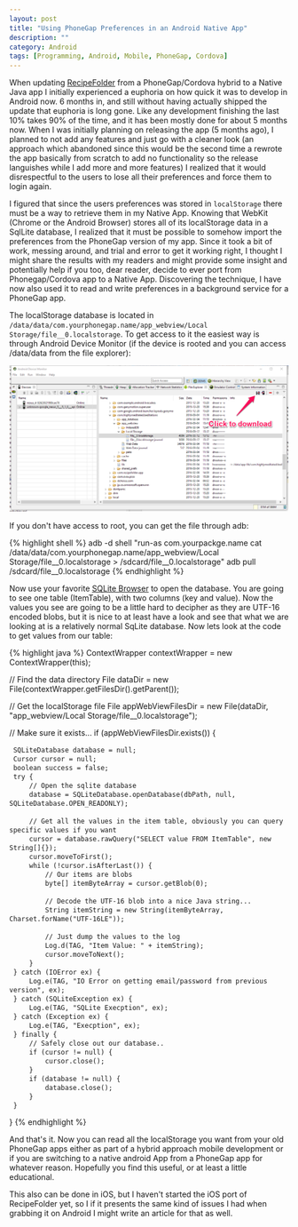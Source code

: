 ```yaml
---
layout: post
title: "Using PhoneGap Preferences in an Android Native App"
description: ""
category: Android
tags: [Programming, Android, Mobile, PhoneGap, Cordova]
---
```


When updating [RecipeFolder](https://recipe-folder.com) from a PhoneGap/Cordova hybrid to a Native Java app I initially
experienced a euphoria on how quick it was to develop in Android now.  6 months in, and still without having actually
shipped the update that euphoria is long gone.  Like any development finishing the last 10% takes 90% of the time,
and it has been mostly done for about 5 months now.  When I was initially planning on releasing the app (5 months ago),
I planned to not add any features and just go with a cleaner look (an approach which abandoned since this would be the
second time a rewrote the app basically from scratch to add no functionality so the release languishes while I add more
and more features) I realized that it would disrespectful to the users to lose all their preferences and force them
to login again.

I figured that since the users preferences was stored in <code>localStorage</code> there must be a way to retrieve them
in my Native App.   Knowing that WebKit (Chrome or the Android Browser) stores all of its localStorage data in a SqlLite
database, I realized that it must be possible to somehow import the preferences from the PhoneGap version of my app.
Since it took a bit of work, messing around, and trial and error to get it working right, I thought I might share the
results with my readers and might provide some insight and potentially help if you too, dear reader, decide to ever port
from Phonegap/Cordova app to a Native App.  Discovering the technique, I have now also used it to read and write preferences
in a background service for a PhoneGap app.

The localStorage database is located in <code>/data/data/com.yourphonegap.name/app_webview/Local Storage/file__0.localstorage</code>.
To get access to it the easiest way is through Android Device Monitor (if the device is rooted and you can access /data/data from
the file explorer):

![Download LocalStorage SqlLite](/img/import_preferences/download_sqlite.png)

If you don't have access to root, you can get the file through adb:

{% highlight shell %}
adb -d shell "run-as com.yourpackge.name cat /data/data/com.yourphonegap.name/app_webview/Local Storage/file__0.localstorage > /sdcard/file__0.localstorage"
adb pull /sdcard/file__0.localstorage
{% endhighlight %}

Now use your favorite [SQLite Browser](https://addons.mozilla.org/en-US/firefox/addon/sqlite-manager/) to open the database.  You
are going to see one table (ItemTable), with two columns (key and value).  Now the values you see are going to be a little
hard to decipher as they are UTF-16 encoded blobs, but it is nice to at least have a look and see that what we are looking
at is a relatively normal SqLite database.  Now lets look at the code to get values from our table:

{% highlight java %}
ContextWrapper contextWrapper = new ContextWrapper(this);

// Find the data directory
File dataDir = new File(contextWrapper.getFilesDir().getParent());

// Get the localStorage file
File appWebViewFilesDir = new File(dataDir, "app_webview/Local Storage/file__0.localstorage");

// Make sure it exists...
if (appWebViewFilesDir.exists()) {

     SQLiteDatabase database = null;
     Cursor cursor = null;
     boolean success = false;
     try {
         // Open the sqlite database
         database = SQLiteDatabase.openDatabase(dbPath, null, SQLiteDatabase.OPEN_READONLY);

         // Get all the values in the item table, obviously you can query specific values if you want
         cursor = database.rawQuery("SELECT value FROM ItemTable", new String[]{});
         cursor.moveToFirst();
         while (!cursor.isAfterLast()) {
             // Our items are blobs
             byte[] itemByteArray = cursor.getBlob(0);

             // Decode the UTF-16 blob into a nice Java string...
             String itemString = new String(itemByteArray, Charset.forName("UTF-16LE"));

             // Just dump the values to the log
             Log.d(TAG, "Item Value: " + itemString);
             cursor.moveToNext();
         }
     } catch (IOError ex) {
         Log.e(TAG, "IO Error on getting email/password from previous version", ex);
     } catch (SQLiteException ex) {
         Log.e(TAG, "SQLite Execption", ex);
     } catch (Exception ex) {
         Log.e(TAG, "Execption", ex);
     } finally {
         // Safely close out our database..
         if (cursor != null) {
             cursor.close();
         }
         if (database != null) {
             database.close();
         }
     }
}
{% endhighlight %}

And that's it.  Now you can read all the localStorage you want from your old PhoneGap apps either as part of a hybrid
approach mobile development or if you are switching to a native android App from a PhoneGap app for whatever reason.  Hopefully
you find this useful, or at least a little educational.

This also can be done in iOS, but I haven't started the iOS port of RecipeFolder yet, so I if it presents the same
kind of issues I had when grabbing it on Android I might write an article for that as well.